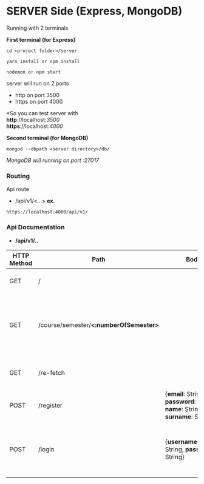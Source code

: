 SERVER Side (Express, MongoDB)
===
Running with 2 terminals 

**First terminal (for Express)**
```
cd <project folder>/server
```
```
yarn install or npm install
```
```
nodemon or npm start
```
server will run on 2 ports
* http on port 3500
* https on port 4000

*So you can test server with <br>
**http**://localhost:*3500* <br>
**https**://localhost:*4000*

**Second terminal (for MongoDB)**
```
mongod --dbpath <server directory>/db/
```
*MongoDB will running on port :27017*

<h3> Routing </h3>

Api route
* /api/v1/<...>   **ex.**
```
https://localhost:4000/api/v1/
```

<h3>Api Documentation</h3>

* **/api/v1/..**

HTTP Method  | Path | Body | Response | Description
------------ | ---- | ---- | -------- | -----------
GET  | / | | { message: String } | Landing Page
GET  | /course/semester/**<:numberOfSemester>** | |{ **success**: bool, **message**: String, **data**: Array of JSON }  | replace **numberOfSemester** to GET Array of courses' JSON
GET  | /re-fetch | | {**success**: bool, **message**: String} | Call this get method to remove and fetch all new data
POST | /register | {**email**: String, **password**: String, **name**: String, **surname**: String} | {**success**: bool, **message**: String} | Send body as application/json as follows to register new user
POST | /login | {**usernameOrEmail**: String, **password**: String} | {**success**: bool, **message**: String, **data**: Object of User} | This method will return data of user as object if login success
